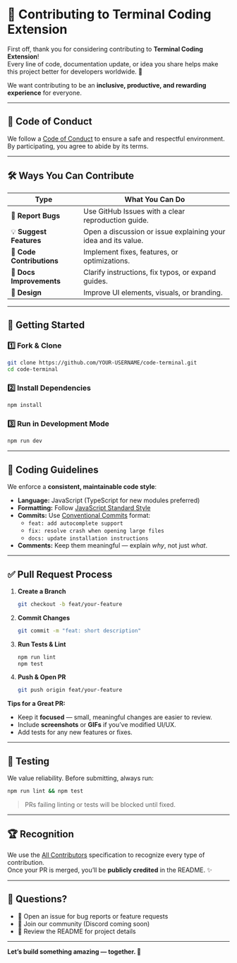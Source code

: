 # 🤝 Contributing to Terminal Coding Extension

First off, thank you for considering contributing to **Terminal Coding Extension**!  
Every line of code, documentation update, or idea you share helps make this project better for developers worldwide. 💙

We want contributing to be an **inclusive, productive, and rewarding experience** for everyone.

---

## 📜 Code of Conduct
We follow a [Code of Conduct](CODE_OF_CONDUCT.md) to ensure a safe and respectful environment.  
By participating, you agree to abide by its terms.

---

## 🛠 Ways You Can Contribute

| Type | What You Can Do |
|------|-----------------|
| 🐛 **Report Bugs** | Use GitHub Issues with a clear reproduction guide. |
| 💡 **Suggest Features** | Open a discussion or issue explaining your idea and its value. |
| 🔧 **Code Contributions** | Implement fixes, features, or optimizations. |
| 📖 **Docs Improvements** | Clarify instructions, fix typos, or expand guides. |
| 🎨 **Design** | Improve UI elements, visuals, or branding. |

---

## 🚀 Getting Started

### 1️⃣ Fork & Clone
```bash
git clone https://github.com/YOUR-USERNAME/code-terminal.git
cd code-terminal
```

### 2️⃣ Install Dependencies
```bash
npm install
```

### 3️⃣ Run in Development Mode
```bash
npm run dev
```

---

## 📏 Coding Guidelines

We enforce a **consistent, maintainable code style**:

- **Language:** JavaScript (TypeScript for new modules preferred)
- **Formatting:** Follow [JavaScript Standard Style](https://standardjs.com/)
- **Commits:** Use [Conventional Commits](https://www.conventionalcommits.org/) format:
  - `feat: add autocomplete support`
  - `fix: resolve crash when opening large files`
  - `docs: update installation instructions`
- **Comments:** Keep them meaningful — explain *why*, not just *what*.

---

## ✅ Pull Request Process

1. **Create a Branch**
   ```bash
   git checkout -b feat/your-feature
   ```
2. **Commit Changes**
   ```bash
   git commit -m "feat: short description"
   ```
3. **Run Tests & Lint**
   ```bash
   npm run lint
   npm test
   ```
4. **Push & Open PR**
   ```bash
   git push origin feat/your-feature
   ```

**Tips for a Great PR:**
- Keep it **focused** — small, meaningful changes are easier to review.
- Include **screenshots** or **GIFs** if you’ve modified UI/UX.
- Add tests for any new features or fixes.

---

## 🧪 Testing

We value reliability. Before submitting, always run:
```bash
npm run lint && npm test
```
> PRs failing linting or tests will be blocked until fixed.

---

## 🏆 Recognition

We use the [All Contributors](https://allcontributors.org/) specification to recognize every type of contribution.  
Once your PR is merged, you’ll be **publicly credited** in the README. ✨

---

## 💬 Questions?

- 📩 Open an issue for bug reports or feature requests
- 💬 Join our community (Discord coming soon)
- 📜 Review the README for project details

---

**Let’s build something amazing — together. 🚀**
